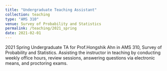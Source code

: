 ```yaml
---
title: "Undergraduate Teaching Assistant"
collection: teaching
type: "AMS 310"
venue: Survey of Probability and Statistics
permalink: /teaching/2021_spring
date: 2021-02-01
---
```


2021 Spring Undergraduate TA for Prof.Hongshik Ahn in AMS 310, Survey of Probability and Statistics. Assisting the instructor in teaching by conducting weekly office hours, review sessions, answering questions via electronic means, and proctoring exams.
